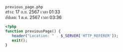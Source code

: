 `previous_page.php`<br>
สร้าง: 17 ก.ย. 2567 เวลา 01:33<br>
อัปเดต: 1 ต.ค. 2567 เวลา 03:36<br>
```php
<?php
function previousPage() {
   header("Location: " . $_SERVER['HTTP_REFERER']);
   exit();
}

```
